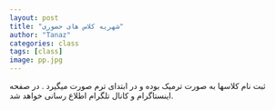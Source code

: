 ```yaml
---
layout: post
title: "شهریه کلاس های حضوری"
author: "Tanaz"
categories: class
tags: [class]
image: pp.jpg
---
```

ثبت نام کلاسها به صورت ترمیک بوده و در ابتدای ترم صورت میگیرد . در صفحه اینستاگرام و کانال تلگرام اطلاع رسانی خواهد شد.
